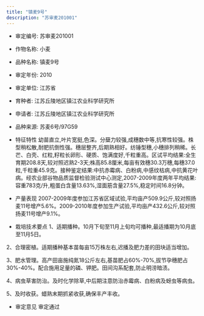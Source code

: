 ```yaml
---
title: "镇麦9号"
description: "苏审麦201001"
---
```

* 审定编号:  苏审麦201001

*  作物名称:  小麦

*  品种名称:  镇麦9号

*  审定年份:  2010

*  审定单位:  江苏省

* 育种者:  江苏丘陵地区镇江农业科学研究所

*  申请者:  江苏丘陵地区镇江农业科学研究所

*  品种来源:  苏麦6号/97G59

*  特征特性
幼苗直立,叶片宽挺,色深。分蘖力较强,成穗数中等,抗寒性较强。株型稍松散,耐肥抗倒性强。穗层整齐,后期熟相好。纺锤型穗,小穗排列稍稀。长芒、白壳、红粒,籽粒长卵形、硬质、饱满度好,千粒重高。区试平均结果:全生育期208.8天,较对照迟熟2-3天;株高85.8厘米,每亩有效穗30.3万穗,每穗37.0粒,千粒重45.9克。接种鉴定结果:中抗赤霉病、白粉病,中感纹枯病,中抗黄花叶病。经农业部谷物品质监督检验测试中心测定,2007-2009年度两年平均结果:容重783克/升,粗蛋白含量13.63%,湿面筋含量27.5%,稳定时间16.8分钟。

*  产量表现
2007-2009年度参加江苏省区域试验,平均亩产509.9公斤,较对照扬麦11号增产5.6%。2009-2010年度参加生产试验,平均亩产432.6公斤,较对照扬麦11号增产9.1%。

*  栽培技术要点
1、适期播种。10月下旬至11月上旬均可播种,最适播期为10月底至11月5日。
2、合理密植。适期播种基本苗每亩15万株左右,迟播及肥力差的田块适当增加。
3、肥水管理。高产田亩施纯氮18公斤左右,基苗肥占60%-70%,拔节孕穗肥占30%-40%。配合施用足量的磷、钾肥。田间沟系配套,防止明涝暗渍。
4、病虫草害防治。及时化学除草,中后期注意防治赤霉病、白粉病及蚜虫等病虫。
5、及时收获。蜡熟末期抓紧收获,确保丰产丰收。


*  审定意见
审定通过
